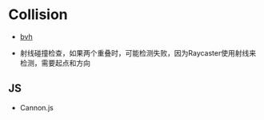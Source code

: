 # Collision

- [bvh](cg/mesh/bvh.md)

- 射线碰撞检查，如果两个重叠时，可能检测失败，因为Raycaster使用射线来检测，需要起点和方向

## JS

- Cannon.js